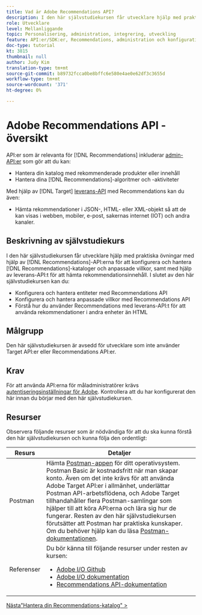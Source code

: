 ```yaml
---
title: Vad är Adobe Recommendations API?
description: I den här självstudiekursen får utvecklare hjälp med praktiska övningar där Adobe Target Recommendations-API:er används för att konfigurera och hantera Recommendations-kataloger och anpassade villkor, samt att använda leverans-API:t för att hämta rekommendationsinnehåll.
role: Utvecklare
level: Mellanliggande
topic: Personalisering, administration, integrering, utveckling
feature: API:er/SDK:er, Recommendations, administration och konfiguration, översikt
doc-type: tutorial
kt: 3815
thumbnail: null
author: Judy Kim
translation-type: tm+mt
source-git-commit: b89732fcca0be8bffc6e580e4ae0e62df3c3655d
workflow-type: tm+mt
source-wordcount: '371'
ht-degree: 0%

---
```



# Adobe Recommendations API - översikt

API:er som är relevanta för [!DNL Recommendations] inkluderar [admin-API:er](https://docs.adobe.com/content/help/en/target/using/apis/api-overview.html) som gör att du kan:

* Hantera din katalog med rekommenderade produkter eller innehåll
* Hantera dina [!DNL Recommendations]-algoritmer och -aktiviteter

Med hjälp av [!DNL Target] [leverans-API](https://docs.adobe.com/content/help/en/target/using/apis/api-overview.html) med Recommendations kan du även:

* Hämta rekommendationer i JSON-, HTML- eller XML-objekt så att de kan visas i webben, mobiler, e-post, sakernas internet (IOT) och andra kanaler.

## Beskrivning av självstudiekurs

I den här självstudiekursen får utvecklare hjälp med praktiska övningar med hjälp av [!DNL Recommendations]-API:erna för att konfigurera och hantera [!DNL Recommendations]-kataloger och anpassade villkor, samt med hjälp av leverans-API:t för att hämta rekommendationsinnehåll. I slutet av den här självstudiekursen kan du:

* Konfigurera och hantera entiteter med Recommendations API
* Konfigurera och hantera anpassade villkor med Recommendations API
* Förstå hur du använder Recommendations med leverans-API:t för att använda rekommendationer i andra enheter än HTML

## Målgrupp

Den här självstudiekursen är avsedd för utvecklare som inte använder Target API:er eller Recommendations API:er.

## Krav

För att använda API:erna för måladministratörer krävs [autentiseringsinställningar för Adobe](../apis/configure-io-target-integration.md). Kontrollera att du har konfigurerat den här innan du börjar med den här självstudiekursen.

## Resurser

Observera följande resurser som är nödvändiga för att du ska kunna förstå den här självstudiekursen och kunna följa den ordentligt:

| Resurs | Detaljer |
| --- | --- |
| Postman | Hämta [Postman-appen](https://www.postman.com/downloads/) för ditt operativsystem. Postman Basic är kostnadsfritt när man skapar konto. Även om det inte krävs för att använda Adobe Target API:er i allmänhet, underlättar Postman API-arbetsflödena, och Adobe Target tillhandahåller flera Postman-samlingar som hjälper till att köra API:erna och lära sig hur de fungerar. Resten av den här självstudiekursen förutsätter att Postman har praktiska kunskaper. Om du behöver hjälp kan du läsa [Postman-dokumentationen](https://learning.getpostman.com/). |
| Referenser | Du bör känna till följande resurser under resten av kursen:<UL><li>[Adobe I/O Github](https://github.com/adobeio)</li><li>[Adobe I/O dokumentation](https://developers.adobetarget.com/api/#introduction)</li><li>[Recommendations API-dokumentation](https://developers.adobetarget.com/api/recommendations/)</li></ul> |

[Nästa&quot;Hantera din Recommendations-katalog&quot; >](manage-catalog.md)
